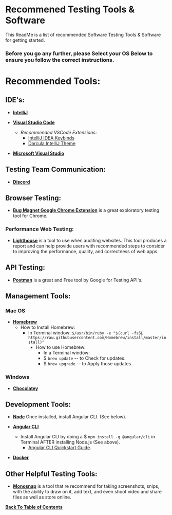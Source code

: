# Recommened Testing Tools & Software

This ReadMe is a list of recommended Software Testing Tools & Software for getting started.

### Before you go any further, please Select your OS Below to ensure you follow the correct instructions.

# Recommended Tools:
## IDE's:
- **[IntelliJ](https://www.jetbrains.com/idea/download/)** 

- **[Visual Studio Code](https://code.visualstudio.com/download)**
    - *Recommended VSCode Extensions:*
        - [IntelliJ IDEA Keybinds](https://marketplace.visualstudio.com/items?itemName=k--kato.intellij-idea-keybindings)
        - [Darcula IntelliJ Theme](https://marketplace.visualstudio.com/items?itemName=trinm1709.dracula-theme-from-intellij)

- **[Microsoft Visual Studio](https://www.visualstudio.com/downloads/)**

## Testing Team Communication:
- **[Discord](http://discordapp.com/)**

## Browser Testing:
- **[Bug Magnet Google Chrome Extension](https://chrome.google.com/webstore/detail/bug-magnet/efhedldbjahpgjcneebmbolkalbhckfi)** is a great exploratory testing tool for Chrome.

### Performance Web Testing:    
- **[Lighthouse](https://chrome.google.com/webstore/detail/lighthouse/blipmdconlkpinefehnmjammfjpmpbjk)** is a tool to use when auditing websites. This tool produces a report and can help provide users with recommended steps to consider to improving the performance, quality, and correctness of web apps.

## API Testing:
- **[Postman](https://chrome.google.com/webstore/detail/postman/fhbjgbiflinjbdggehcddcbncdddomop)** is a great and Free tool by Google for Testing API's. 

## Management Tools:
### Mac OS
- **[Homebrew](https://brew.sh/)** 
    - How to Install Homebrew:
        - In Terminal window: `$/usr/bin/ruby -e "$(curl -fsSL https://raw.githubusercontent.com/Homebrew/install/master/install)"`
            - How to use Homebrew:
                - In a Terminal window:
                - $ `brew update` -- to Check for updates.     
                - $ `brew upgrade` -- to Apply those updates.
### Windows
- **[Chocolatey](https://chocolatey.org/install)** 

## Development Tools: 
- **[Node](https://nodejs.org/en/download/)** Once installed, install Angular CLI. (See below).
- **[Angular CLI](https://cli.angular.io/)**
    - Install Angular CLI by doing a $ `npm install -g @angular/cli` in Terminal AFTER installing Node.js (See above).
        - [Angular CLI Quickstart Guide](https://angular.io/guide/quickstart). 

- **[Docker](https://www.docker.com/get-docker)**

## Other Helpful Testing Tools:
- **[Monosnap](https://monosnap.com/welcome)** is a tool that re recommend for taking screenshots, snips, with the ability to draw on it, add text, and even shoot video and share files as well as store online.

**[Back To Table of Contents](https://github.com/HoldenRiot/getting-started-automation/blob/master/1-Start-Here.md)**